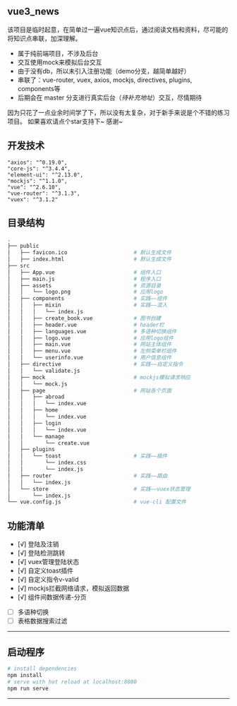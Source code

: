 ## vue3_news
该项目是临时起意，在简单过一遍vue知识点后，通过阅读文档和资料，尽可能的将知识点串联，加深理解。
- 属于纯前端项目，不涉及后台
- 交互使用mock来模拟后台交互
- 由于没有db，所以未引入注册功能（demo分支，越简单越好）
- 串联了：vue-router, vuex, axios, mockjs, directives, plugins, components等
- 后期会在 master 分支进行真实后台（*待补充地址*）交互，尽情期待

因为只花了一点业余时间学了下，所以没有太复杂，对于新手来说是个不错的练习项目。
如果喜欢请点个star支持下~ 感谢~

## 开发技术 
~~~
"axios": "^0.19.0",
"core-js": "^3.4.4",
"element-ui": "^2.13.0",
"mockjs": "^1.1.0",
"vue": "^2.6.10",
"vue-router": "^3.1.3",
"vuex": "^3.1.2"
~~~
## 目录结构
~~~bash
.
├── public
│   ├── favicon.ico                     # 默认生成文件 
│   ├── index.html                      # 默认生成文件
├── src
│   ├── App.vue                         # 组件入口
│   ├── main.js                         # 程序入口
│   ├── assets                          # 资源目录
│   │   └── logo.png                    # 应用logo 
│   ├── components                      # 实践——组件
│   │   ├── mixin                       # 实践——混入
│   │   │   └── index.js
│   │   ├── create_book.vue             # 图书创建
│   │   ├── header.vue                  # header栏
│   │   ├── languages.vue               # 多语种切换组件
│   │   ├── logo.vue                    # 应用logo组件
│   │   ├── main.vue                    # 网站主体组件
│   │   ├── menu.vue                    # 左侧菜单栏组件
│   │   └── userinfo.vue                # 用户信息组件
│   ├── directive                       # 实践——自定义指令
│   │   └── validate.js
│   ├── mock                            # mockjs模拟请求响应
│   │   └── mock.js
│   ├── page                            # 网站各个页面
│   │   ├── abroad
│   │   │   └── index.vue
│   │   ├── home
│   │   │   └── index.vue
│   │   ├── login
│   │   │   └── index.vue
│   │   └── manage
│   │       └── create.vue
│   ├── plugins
│   │   └── toast                       # 实践——插件
│   │       └── index.css
│   │       └── index.js
│   ├── router                          # 实践——路由
│   │   └── index.js
│   └── store                           # 实践——vuex状态管理
│       └── index.js
└── vue.config.js                       # vue-cli 配置文件
~~~

## 功能清单
- [√] 登陆及注销
- [√] 登陆检测跳转
- [√] vuex管理登陆状态
- [√] 自定义toast插件
- [√] 自定义指令v-valid
- [√] mockjs拦截网络请求，模拟返回数据
- [√] 组件间数据传递-分页
- [ ] 多语种切换
- [ ] 表格数据搜索过滤

----
## 启动程序
~~~bash
# install dependencies
npm install
# serve with hot reload at localhost:8080
npm run serve
~~~
----
